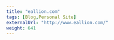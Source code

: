 ```yaml
---
title: "eallion.com"
tags: [Blog,Personal Site]
externalUrl: "http://www.eallion.com/"
weight: 641
---
```

